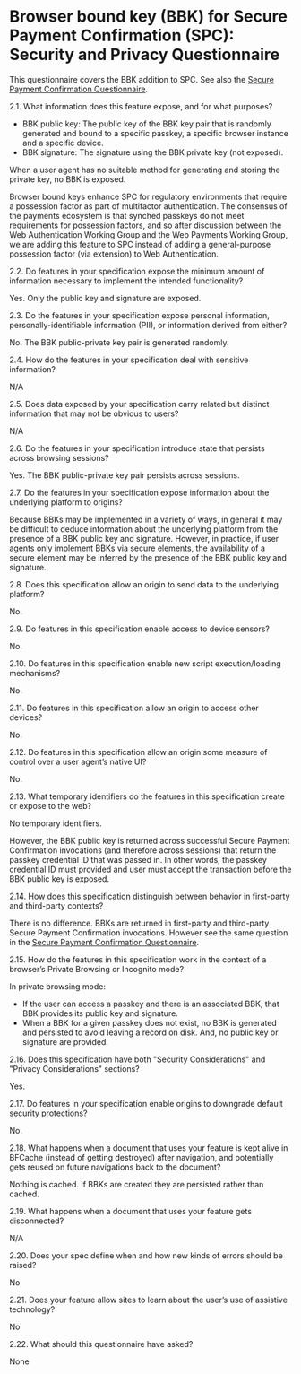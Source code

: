 
# Browser bound key (BBK) for Secure Payment Confirmation (SPC): Security and Privacy Questionnaire

This questionnaire covers the BBK addition to SPC. See also the [Secure Payment
Confirmation Questionnaire](security-privacy-questionnaire.md).

2.1. What information does this feature expose, and for what purposes?

* BBK public key: The public key of the BBK key pair that is randomly generated
  and bound to a specific passkey, a specific browser instance and a specific device.
* BBK signature: The signature using the BBK private key (not exposed).

When a user agent has no suitable method for generating and storing the private
key, no BBK is exposed.

Browser bound keys enhance SPC for regulatory environments that require a
possession factor as part of multifactor authentication. The consensus of the
payments ecosystem is that synched passkeys do not meet requirements for
possession factors, and so after discussion between the Web Authentication
Working Group and the Web Payments Working Group, we are adding this feature to
SPC instead of adding a general-purpose possession factor (via extension) to Web
Authentication.

2.2. Do features in your specification expose the minimum amount of information necessary to implement the intended functionality?

Yes. Only the public key and signature are exposed.

2.3. Do the features in your specification expose personal information, personally-identifiable information (PII), or information derived from either?

No. The BBK public-private key pair is generated randomly.

2.4. How do the features in your specification deal with sensitive information?

N/A

2.5. Does data exposed by your specification carry related but distinct information that may not be obvious to users?

N/A

2.6. Do the features in your specification introduce state that persists across browsing sessions?

Yes. The BBK public-private key pair persists across sessions.

2.7. Do the features in your specification expose information about the underlying platform to origins?

Because BBKs may be implemented in a variety of ways, in general it may be
difficult to deduce information about the underlying platform from the presence
of a BBK public key and signature. However, in practice, if user agents only
implement BBKs via secure elements, the availability of a secure element may be
inferred by the presence of the BBK public key and signature.

2.8. Does this specification allow an origin to send data to the underlying platform?

No.

2.9. Do features in this specification enable access to device sensors?

No.

2.10. Do features in this specification enable new script execution/loading mechanisms?

No.

2.11. Do features in this specification allow an origin to access other devices?

No.

2.12. Do features in this specification allow an origin some measure of control over a user agent’s native UI?

No.

2.13. What temporary identifiers do the features in this specification create or expose to the web?

No temporary identifiers.

However, the BBK public key is returned across successful Secure Payment
Confirmation invocations (and therefore across sessions) that return the passkey
credential ID that was passed in. In other words, the passkey credential ID must
provided and user must accept the transaction before the BBK public key is
exposed.

2.14. How does this specification distinguish between behavior in first-party and third-party contexts?

There is no difference. BBKs are returned in first-party and third-party Secure
Payment Confirmation invocations. However see the same question in the [Secure
Payment Confirmation Questionnaire](security-privacy-questionnaire.md).

2.15. How do the features in this specification work in the context of a browser’s Private Browsing or Incognito mode?

In private browsing mode:
* If the user can access a passkey and there is an associated BBK, that BBK
  provides its public key and signature.
* When a BBK for a given passkey does not exist, no BBK is generated and
  persisted to avoid leaving a record on disk. And, no public key or signature
  are provided.

2.16. Does this specification have both "Security Considerations" and "Privacy Considerations" sections?

Yes.

2.17. Do features in your specification enable origins to downgrade default security protections?

No.

2.18. What happens when a document that uses your feature is kept alive in BFCache (instead of getting destroyed) after navigation, and potentially gets reused on future navigations back to the document?

Nothing is cached. If BBKs are created they are persisted rather than cached.

2.19. What happens when a document that uses your feature gets disconnected?

N/A

2.20. Does your spec define when and how new kinds of errors should be raised?

No

2.21. Does your feature allow sites to learn about the user’s use of assistive technology?

No

2.22. What should this questionnaire have asked?

None
